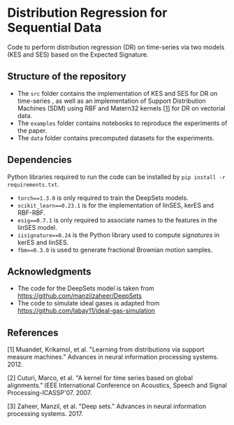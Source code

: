 # Distribution Regression for Sequential Data
Code to perform distribution regression (DR) on time-series via two models (KES and SES) based on the Expected Signature.

## Structure of the repository

- The `src` folder contains the implementation of KES and SES for DR on time-series , as well as an implementation of Support Distribution Machines (SDM) using RBF and Matern32 kernels [[1]](#1) for DR on vectorial data. 
- The `examples` folder contains notebooks to reproduce the experiments of the paper. 
- The `data` folder contains precomputed datasets for the experiments. 

## Dependencies

Python libraries required to run the code can be installed by `pip install -r requirements.txt`. 
- `torch==1.3.0` is only required to train the DeepSets models.
- `scikit_learn==0.23.1` is for the implementation of linSES, kerES and RBF-RBF. 
- `esig==0.7.1` is only required to associate names to the features in the linSES model. 
- `iisignature==0.24` is the Python library used to compute *signatures* in kerES and linSES. 
- `fbm==0.3.0` is used to generate fractional Brownian motion samples.

## Acknowledgments

* The code for the DeepSets model is taken from https://github.com/manzilzaheer/DeepSets
* The code to simulate ideal gases is adapted from https://github.com/labay11/ideal-gas-simulation

## References
<a id="1">[1]</a> 
Muandet, Krikamol, et al. "Learning from distributions via support measure machines." Advances in neural information processing systems. 2012.

<a id="2">[2]</a> 
Cuturi, Marco, et al. "A kernel for time series based on global alignments." IEEE International Conference on Acoustics, Speech and Signal Processing-ICASSP'07. 2007.

<a id="3">[3]</a> 
Zaheer, Manzil, et al. "Deep sets." Advances in neural information processing systems. 2017.


